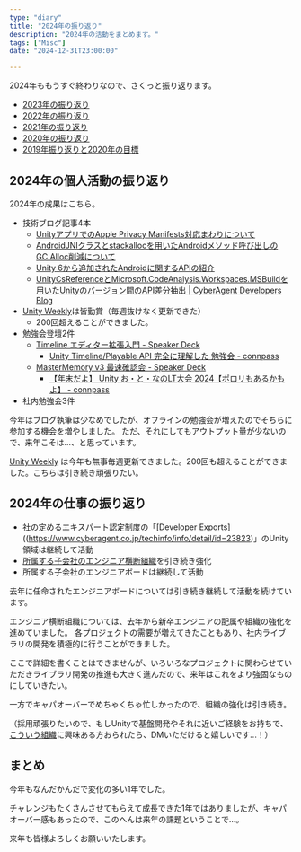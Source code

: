 ```yaml
---
type: "diary"
title: "2024年の振り返り"
description: "2024年の活動をまとめます。"
tags: ["Misc"]
date: "2024-12-31T23:00:00"

---
```


2024年ももうすぐ終わりなので、さくっと振り返ります。

- [2023年の振り返り](https://blog.yucchiy.com/2023/12/reviewing-2023/)
- [2022年の振り返り](https://blog.yucchiy.com/2022/12/reviewing-2022/)
- [2021年の振り返り](https://blog.yucchiy.com/2021/12/reviewing-2021/)
- [2020年の振り返り](https://blog.yucchiy.com/2020/12/reviewing-2020/)
- [2019年振り返りと2020年の目標](https://blog.yucchiy.com/2020/01/review-for-2019/)

## 2024年の個人活動の振り返り

2024年の成果はこちら。

- 技術ブログ記事4本
    - [UnityアプリでのApple Privacy Manifests対応まわりについて](https://blog.yucchiy.com/2024/01/apple-privacy-manifests-unity/)
    - [AndroidJNIクラスとstackallocを用いたAndroidメソッド呼び出しのGC.Alloc削減について](https://blog.yucchiy.com/2024/12/androidjni-method-call-optimization/)
    - [Unity 6から追加されたAndroidに関するAPIの紹介](https://blog.yucchiy.com/2024/12/new-android-api-in-unity6/)
    - [UnityCsReferenceとMicrosoft.CodeAnalysis.Workspaces.MSBuildを用いたUnityのバージョン間のAPI差分抽出 | CyberAgent Developers Blog](https://developers.cyberagent.co.jp/blog/archives/53378/)
- [Unity Weekly](https://blog.yucchiy.com/project/unity-weekly/)は皆勤賞（毎週抜けなく更新できた）
    - 200回超えることができました。
- 勉強会登壇2件
    - [Timeline エディター拡張入門 - Speaker Deck](https://speakerdeck.com/yucchiy/timeline-edeitakuo-zhang-ru-men)
        - [Unity Timeline/Playable API 完全に理解した 勉強会 - connpass](https://unity-fully-understood.connpass.com/event/315521/)
    - [MasterMemory v3 最速確認会 - Speaker Deck](https://speakerdeck.com/yucchiy/mastermemory-v3-zui-su-que-ren-hui)
        - [【年末だよ】 Unity お・と・なのLT大会 2024【ポロリもあるかもよ】 - connpass](https://unity-bu.connpass.com/event/337633/)
- 社内勉強会3件

今年はブログ執筆は少なめでしたが、オフラインの勉強会が増えたのでそちらに参加する機会を増やしました。
ただ、それにしてもアウトプット量が少ないので、来年こそは...、と思っています。

[Unity Weekly](https://blog.yucchiy.com/project/unity-weekly/) は今年も無事毎週更新できました。200回も超えることができました。こちらは引き続き頑張りたい。

## 2024年の仕事の振り返り

- 社の定めるエキスパート認定制度の「[Developer Exports]((https://www.cyberagent.co.jp/techinfo/info/detail/id=23823)」のUnity領域は継続して活動
- [所属する子会社のエンジニア横断組織](https://blog.applibot.co.jp/2023/06/05/ldx/)を引き続き強化
- 所属する子会社のエンジニアボードは継続して活動

去年に任命されたエンジニアボードについては引き続き継続して活動を続けています。

エンジニア横断組織については、去年から新卒エンジニアの配属や組織の強化を進めていました。
各プロジェクトの需要が増えてきたこともあり、社内ライブラリの開発を積極的に行うことができました。

ここで詳細を書くことはできませんが、いろいろなプロジェクトに関わらせていただきライブラリ開発の推進も大きく進んだので、来年はこれをより強固なものにしていきたい。

一方でキャパオーバーでめちゃくちゃ忙しかったので、組織の強化は引き続き。

（採用頑張りたいので、もしUnityで基盤開発やそれに近いご経験をお持ちで、[こういう組織](https://blog.applibot.co.jp/2023/06/05/ldx/)に興味ある方おられたら、DMいただけると嬉しいです...！）

## まとめ

今年もなんだかんだで変化の多い1年でした。

チャレンジもたくさんさせてもらえて成長できた1年ではありましたが、キャパオーバー感もあったので、このへんは来年の課題ということで...。

来年も皆様よろしくお願いいたします。